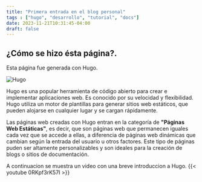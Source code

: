 ```yaml
---
title: "Primera entrada en el blog personal"
tags : ["hugo", "desarrollo", "tutorial", "docs"]
date: 2023-11-21T10:31:45-04:00
draft: false
---
```


## ¿Cómo se hizo ésta página?.

Esta página fue generada con Hugo.

![Hugo](/hugo-opt.jpg)

Hugo es una popular herramienta de código abierto para crear e implementar aplicaciones web. Es conocido por su velocidad y flexibilidad. Hugo utiliza un motor de plantillas para generar sitios web estáticos, que pueden alojarse en cualquier lugar y se cargan rápidamente.

Las páginas web creadas con Hugo entran en la categoría de **"Páginas Web Estáticas"**, es decir, que son páginas web que permanecen iguales cada vez que se accede a ellas, a diferencia de páginas web dinámicas que cambian según la entrada del usuario u otros factores. Este tipo de páginas puden ser altamente personalizables y son ideales para la creación de blogs o sitios de documentación.

A continuacion se muestra un video con una breve introduccion a Hugo.
{{< youtube 0RKpf3rK57I >}}


